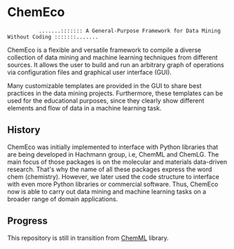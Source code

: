 # ChemEco
              .......::::::: A General-Purpose Framework for Data Mining Without Coding :::::::.......

ChemEco is a flexible and versatile framework to compile a diverse collection of data mining and machine learning techniques from different sources.
It allows the user to build and run an arbitrary graph of operations via configuration files and graphical user interface (GUI).

Many customizable templates are provided in the GUI to share best practices in the data mining projects. Furthermore, these templates can be used for the
educational purposes, since they clearly show different elements and flow of data in a machine learning task.

## History
ChemEco was initially implemented to interface with Python libraries that are being developed in Hachmann group, i.e, ChemML and ChemLG.
The main focus of those packages is on the molecular and materials data-driven research.
That's why the name of all these packages express the word chem (chemistry).
However, we later used the code structure to interface with even more Python libraries or commercial software.
Thus, ChemEco now is able to carry out data mining and machine learning tasks on a broader range of domain applications.

## Progress
This repository is still in transition from [ChemML](https://github.com/hachmannlab/chemml) library. 
